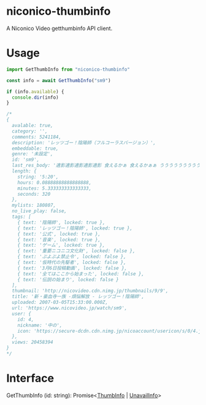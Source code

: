 # niconico-thumbinfo

A Niconico Video getthumbinfo API client.

# Usage

```ts
import GetThumbInfo from "niconico-thumbinfo"

const info = await GetThumbInfo("sm9")

if (info.available) {
  console.dir(info)
}

/*
{
  avalable: true,
  category: '',
  comments: 5241184,
  description: 'レッツゴー！陰陽師（フルコーラスバージョン）',
  embeddable: true,
  genre: '未設定',
  id: 'sm9',
  last_res_body: '遺影遺影遺影遺影遺影 食えるかぁ 食えるかぁぁ うううううううううう',
  length: {
    string: '5:20',
    hours: 0.08888888888888888,
    minutes: 5.333333333333333,
    seconds: 320
  },
  mylists: 180807,
  no_live_play: false,
  tags: [
    { text: '陰陽師', locked: true },
    { text: 'レッツゴー！陰陽師', locked: true },
    { text: '公式', locked: true },
    { text: '音楽', locked: true },
    { text: 'ゲーム', locked: true },
    { text: '重要ニコニコ文化財', locked: false },
    { text: 'ぷよぷよ禁止令', locked: false },
    { text: '仮時代の先駆者', locked: false },
    { text: '3月6日投稿動画', locked: false },
    { text: '全てはここから始まった', locked: false },
    { text: '伝説の始まり', locked: false }
  ],
  thumbnail: 'http://nicovideo.cdn.nimg.jp/thumbnails/9/9',
  title: '新・豪血寺一族 -煩悩解放 - レッツゴー！陰陽師',
  uploaded: 2007-03-05T15:33:00.000Z,
  url: 'https://www.nicovideo.jp/watch/sm9',
  user: {
    id: 4,
    nickname: '中の',
    icon: 'https://secure-dcdn.cdn.nimg.jp/nicoaccount/usericon/s/0/4.jpg?1271141672'
  },
  views: 20458394
}
*/
```

# Interface
GetThumbInfo (id: string): Promise<[ThumbInfo](https://github.com/ookkoouu/niconico-thumbinfo/blob/main/src/interfaces/Info.ts) | [UnavailInfo](https://github.com/ookkoouu/niconico-thumbinfo/blob/main/src/interfaces/Info.ts)>
